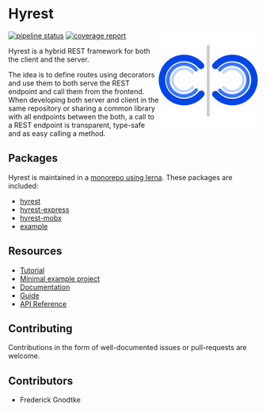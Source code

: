 # Hyrest

<img align="right" width="200" height="200" src="https://github.com/Prior99/hyrest/raw/master/logo/hyrest-logo-400px.png">

[![pipeline status](https://gitlab.com/prior99/hyrest/badges/master/pipeline.svg)](https://github.com/Prior99/hyrest)
[![coverage report](https://gitlab.com/prior99/hyrest/badges/master/coverage.svg)](https://github.com/Prior99/hyrest)

Hyrest is a hybrid REST framework for both the client and the server.

The idea is to define routes using decorators and use them to both serve the REST endpoint
and call them from the frontend. When developing both server and client in the same repository
or sharing a common library with all endpoints between the both, a call to a REST endpoint
is transparent, type-safe and as easy calling a method.

## Packages

Hyrest is maintained in a [monorepo using lerna](https://lernajs.io/). These packages are included:

 * [hyrest](packages/hyrest)
 * [hyrest-express](packages/hyrest-express)
 * [hyrest-mobx](packages/hyrest-mobx)
 * [example](packages/example)

## Resources

- [Tutorial](https://prior99.gitlab.io/hyrest/docs/tutorial-about.html)
- [Minimal example project](https://github.com/Prior99/hyrest-todo-example)
- [Documentation](https://prior99.gitlab.io/hyrest/)
- [Guide](https://prior99.gitlab.io/hyrest/docs/preamble-about.html)
- [API Reference](https://prior99.gitlab.io/hyrest/docs/api-about.html)

## Contributing

Contributions in the form of well-documented issues or pull-requests are welcome.

## Contributors

 - Frederick Gnodtke
